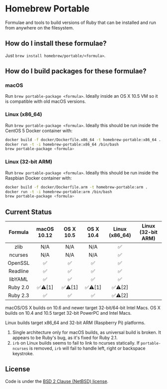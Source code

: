 # Homebrew Portable
Formulae and tools to build versions of Ruby that can be installed and run from anywhere on the filesystem.

## How do I install these formulae?
Just `brew install homebrew/portable/<formula>`.

## How do I build packages for these formulae?
### macOS
Run `brew portable-package <formula>`. Ideally inside an OS X 10.5 VM so it is compatible with old macOS versions.

### Linux (x86_64)
Run `brew portable-package <formula>`. Ideally this should be run inside the CentOS 5 Docker container with:
```bash
docker build -f docker/Dockerfile.x86_64 -t homebrew-portable:x86_64 .
docker run -t -i homebrew-portable:x86_64 /bin/bash
brew portable-package <formula>
```

### Linux (32-bit ARM)
Run `brew portable-package <formula>`. Ideally this should be run inside the Raspbian Docker container with:
```bash
docker build -f docker/Dockerfile.arm -t homebrew-portable:arm .
docker run -t -i homebrew-portable:arm /bin/bash
brew portable-package <formula>
```

## Current Status

| Formula | macOS 10.12 | OS X 10.5 | OS X 10.4 | Linux (x86_64) | Linux (32-bit ARM) |
| :-: | :-: | :-: | :-: | :-: | :-: |
| zlib | N/A | N/A | N/A | :white_check_mark: | |
| ncurses | N/A | N/A | N/A | :white_check_mark: | |
| OpenSSL | :white_check_mark: | :white_check_mark: | :white_check_mark: | :white_check_mark: | |
| Readline | :white_check_mark: | :white_check_mark: | :white_check_mark: | :white_check_mark: | |
| libYAML | :white_check_mark: | :white_check_mark: | :white_check_mark: | :white_check_mark: | |
| Ruby 2.0 | :white_check_mark::warning:[1] | :white_check_mark::warning:[1] | :white_check_mark::warning:[1] | :white_check_mark::warning:[2] | |
| Ruby 2.3 | :white_check_mark: | :white_check_mark: | :white_check_mark: | :white_check_mark::warning:[2] | |

macOS/OS X builds on 10.6 and newer target 32-bit/64-bit Intel Macs. OS X builds on 10.4 and 10.5 target 32-bit PowerPC and Intel Macs.

Linux builds target x86_64 and 32-bit ARM (Raspberry Pi) platforms.

1. Single architecture only for macOS builds, as universal build is broken. It appears to be Ruby's bug, as it's fixed for Ruby 2.1.
2. `irb` on Linux builds seems to fail to link to ncurses statically. If `portable-ncurses` is removed, `irb` will fail to handle left, right or backspace keystroke.


## License

Code is under the [BSD 2 Clause (NetBSD) license](https://github.com/Homebrew/homebrew-portable/blob/master/LICENSE.txt).
